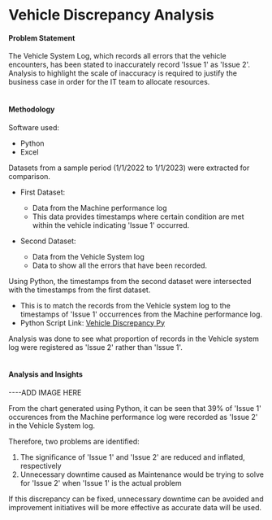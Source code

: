 # Vehicle Discrepancy Analysis #

#### Problem Statement ####
The Vehicle System Log, which records all errors that the vehicle encounters, has been stated to inaccurately record 'Issue 1' as 'Issue 2'. <br/>
Analysis to highlight the scale of inaccuracy is required to justify the business case in order for the IT team to allocate resources. 
<br/>
<br/>
#### Methodology  ####
Software used:
* Python
* Excel <br/>

Datasets from a sample period (1/1/2022 to 1/1/2023) were extracted for comparison. 
* First Dataset: 
  * Data from the Machine performance log
  * This data provides timestamps where certain condition are met within the vehicle indicating 'Issue 1' occurred.
  
* Second Dataset:
  - Data from the Vehicle System log
  - Data to show all the errors that have been recorded.

Using Python, the timestamps from the second dataset were intersected with the timestamps from the first dataset. <br/>
* This is to match the records from the Vehicle system log to the timestamps of 'Issue 1' occurrences from the Machine performance log. <br/>
* Python Script Link: [Vehicle Discrepancy Py](https://github.com/KeenanJWong/Vehicle-Discrepancy-Analysis/blob/main/VehicleIssueDiscrepancyAnalysis.py)

Analysis was done to see what proportion of records in the Vehicle system log were registered as 'Issue 2' rather than 'Issue 1'.
<br/>
<br/>
#### Analysis and Insights ####

----ADD IMAGE HERE

From the chart generated using Python, it can be seen that 39% of 'Issue 1' occurences from the Machine performance log were recorded as 'Issue 2' in the Vehicle System log.  

Therefore, two problems are identified:
 1.  The significance of 'Issue 1' and 'Issue 2' are reduced and inflated, respectively
 2.  Unnecessary downtime caused as Maintenance would be trying to solve for 'Issue 2' when 'Issue 1' is the actual problem

If this discrepancy can be fixed, unnecessary downtime can be avoided and improvement initiatives will be more effective as accurate data will be used.
